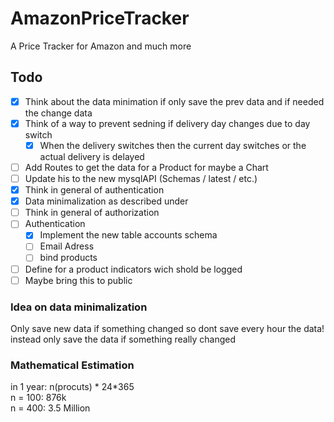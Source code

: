 # AmazonPriceTracker
A Price Tracker for Amazon and much more

## Todo
* [x] Think about the data minimation if only save the prev data and if needed the change data
* [x] Think of a way to prevent sedning if delivery day changes due to day switch
    * [x] When the delivery switches then the current day switches or the actual delivery is delayed
* [ ] Add Routes to get the data for a Product for maybe a Chart
* [ ] Update his to the new mysqlAPI (Schemas / latest / etc.)
* [x] Think in general of authentication
* [x] Data minimalization as described under
* [ ] Think in general of authorization
* [ ] Authentication
    * [x] Implement the new table accounts schema 
    * [ ] Email Adress
    * [ ] bind products
* [ ] Define for a product indicators wich shold be logged
* [ ] Maybe bring this to public

### Idea on data minimalization
Only save new data if something changed so dont save every hour the data! instead only save the data if something really changed

### Mathematical Estimation
in 1 year: n(procuts) * 24*365\
n = 100: 876k\
n = 400: 3.5 Million